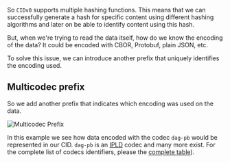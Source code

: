 So `CIDv0` supports multiple hashing functions. This means that we can successfully generate a hash for specific content using different hashing algorithms and later on be able to identify content using this hash.

But, when we're trying to read the data itself, how do we know the encoding of the data?
It could be encoded with CBOR, Protobuf, plain JSON, etc.

To solve this issue, we can introduce another prefix that uniquely identifies the encoding used.

## Multicodec prefix

So we add another prefix that indicates which encoding was used on the data.

![Multicodec Prefix](tutorial-assets/T0006L03-multicodec.jpg)

In this example we see how data encoded with the codec `dag-pb` would be represented in our CID.
`dag-pb` is an [IPLD](https://ipld.io/) codec and many more exist. For the complete list of codecs identifiers, please the [complete table](https://github.com/multiformats/multicodec/blob/master/table.csv)).
